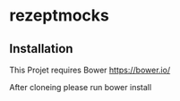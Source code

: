 # rezeptmocks

## Installation
This Projet requires Bower
https://bower.io/

After cloneing please run 
bower install

